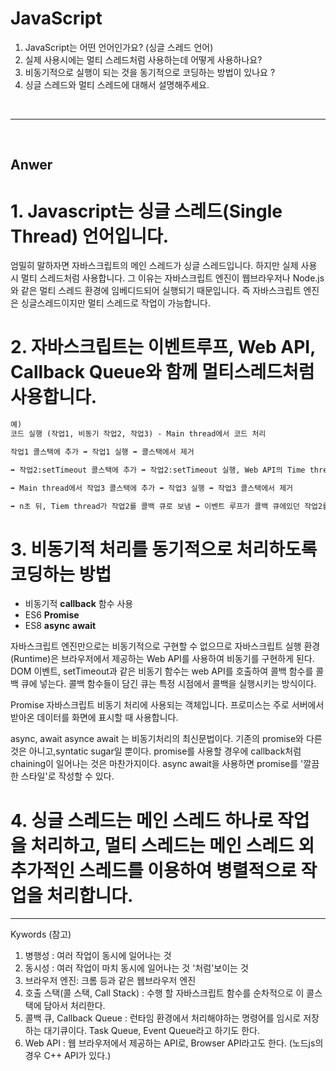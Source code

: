 # JavaScript

1. JavaScript는 어떤 언어인가요? (싱글 스레드 언어)
2. 실제 사용시에는 멀티 스레드처럼 사용하는데 어떻게 사용하나요?
3. 비동기적으로 실행이 되는 것을 동기적으로 코딩하는 방법이 있나요 ?
4. 싱글 스레드와 멀티 스레드에 대해서 설명해주세요.

<br>

---

<br>

## Anwer

# 1. Javascript는 싱글 스레드(Single Thread) 언어입니다.

엄밀히 말하자면 자바스크립트의 메인 스레드가 싱글 스레드입니다. 하지만 실제 사용 시 멀티 스레드처럼 사용합니다. 그 이유는 자바스크립트 엔진이 웹브라우저나 Node.js와 같은 멀티 스레드 환경에 임베디드되어 실행되기 때문입니다. 즉 자바스크립트 엔진은 싱글스레드이지만 멀티 스레드로 작업이 가능합니다.

# 2. 자바스크립트는 이벤트루프, Web API, Callback Queue와 함께 멀티스레드처럼 사용합니다.

```md
예)
코드 실행 (작업1, 비동기 작업2, 작업3) - Main thread에서 코드 처리

작업1 콜스택에 추가 ➡️ 작업1 실행 ➡️ 콜스택에서 제거

➡️ 작업2:setTimeout 콜스택에 추가 ➡️ 작업2:setTimeout 실행, Web API의 Time thread에 작업 추가 ➡️ Timer thread (=Sub thread)에서 n초 기다리기 수행

➡️ Main thread에서 작업3 콜스택에 추가 ➡️ 작업3 실행 ➡️ 작업3 콜스택에서 제거

➡️ n초 뒤, Tiem thread가 작업2를 콜백 큐로 보냄 ➡️ 이벤트 루프가 콜백 큐에있던 작업2를 (Main thread의?) 콜 스택에 추가 [이벤트 루프는 콜스택과 콜백큐를 돌면서 확인하고, 콜스택이 비어있을 경우 콜백 큐의 함수를 하나씩 콜백 큐로 옮긴다.] ➡️ 작업3 실행 ➡️ 작업3 콜스택에서 제거
```

# 3. 비동기적 처리를 동기적으로 처리하도록 코딩하는 방법

- 비동기적 **callback** 함수 사용
- ES6 **Promise**
- ES8 **async** **await**

자바스크립트 엔진만으로는 비동기적으로 구현할 수 없으므로 자바스크립트 실행 환경(Runtime)은 브라우저에서 제공하는 Web API를 사용하여 비동기를 구현하게 된다. DOM 이벤트, setTimeout과 같은 비동기 함수는 web API를 호출하여 콜백 함수를 콜백 큐에 넣는다. 콜백 함수들이 담긴 큐는 특정 시점에서 콜백을 실행시키는 방식이다.

Promise
자바스크립트 비동기 처리에 사용되는 객체입니다. 프로미스는 주로 서버에서 받아온 데이터를 화면에 표시할 때 사용합니다.

async, await
asynce await 는 비동기처리의 최신문법이다. 기존의 promise와 다른 것은 아니고,syntatic sugar일 뿐이다. promise를 사용할 경우에 callback처럼 chaining이 일어나는 것은 마찬가지이다. async await을 사용하면 promise를 '깔끔한 스타일'로 작성할 수 있다.

# 4. 싱글 스레드는 메인 스레드 하나로 작업을 처리하고, 멀티 스레드는 메인 스레드 외 추가적인 스레드를 이용하여 병렬적으로 작업을 처리합니다.

---

Kywords (참고)

1. 병행성 : 여러 작업이 동시에 일어나는 것
2. 동시성 : 여러 작업이 마치 동시에 일어나는 것 '처럼'보이는 것
3. 브라우저 엔진: 크롬 등과 같은 웹브라우저 엔진
4. 호출 스택(콜 스택, Call Stack) : 수행 할 자바스크립트 함수를 순차적으로 이 콜스택에 담아서 처리한다.
5. 콜백 큐, Callback Queue : 런타임 환경에서 처리해야하는 명령어를 임시로 저장하는 대기큐이다. Task Queue, Event Queue라고 하기도 한다.
6. Web API : 웹 브라우저에서 제공하는 API로, Browser API라고도 한다. (노드js의 경우 C++ API가 있다.)
